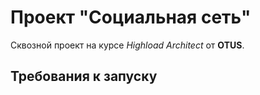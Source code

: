 # Проект "Социальная сеть"

Сквозной проект на курсе *Highload Architect* от __OTUS__.

## Требования к запуску



